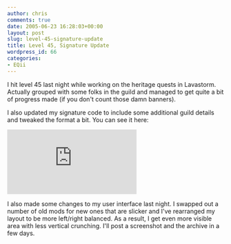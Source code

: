 ```yaml
---
author: chris
comments: true
date: 2005-06-23 16:28:03+00:00
layout: post
slug: level-45-signature-update
title: Level 45, Signature Update
wordpress_id: 66
categories:
- EQii
---
```


I hit level 45 last night while working on the heritage quests in Lavastorm. Actually grouped with some folks in the guild and managed to get quite a bit of progress made (if you don't count those damn banners).

I also updated my signature code to include some additional guild details and tweaked the format a bit. You can see it here:

![](http://www.phatboyg.com/eq2sig/sig.php?playerId=109225106&noframe&invert)

I also made some changes to my user interface last night. I swapped out a number of old mods for new ones that are slicker and I've rearranged my layout to be more left/right balanced. As a result, I get even more visible area with less vertical crunching. I'll post a screenshot and the archive in a few days.

